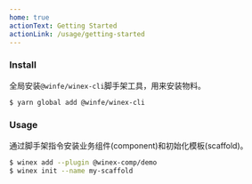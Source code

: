 ```yaml
---
home: true
actionText: Getting Started
actionLink: /usage/getting-started
---
```


### Install

全局安装`@winfe/winex-cli`脚手架工具，用来安装物料。

```bash
$ yarn global add @winfe/winex-cli
```

### Usage

通过脚手架指令安装业务组件(component)和初始化模板(scaffold)。

```bash
$ winex add --plugin @winex-comp/demo
$ winex init --name my-scaffold
```

<br/>
